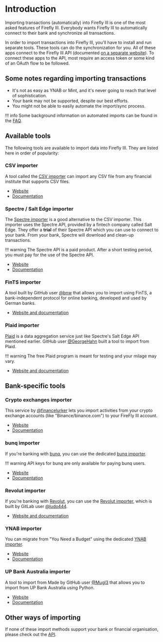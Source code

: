 # Introduction

Importing transactions (automatically) into Firefly III is one of the most asked features of Firefly III. Everybody wants Firefly III to automatically connect to their bank and synchronize all transactions.

In order to import transactions into Firefly III, you'll have to install and run separate tools. These tools can do the synchronization for you. All of these apps connect to the Firefly III API (documented [on a separate website](https://api-docs.firefly-iii.org/)). To connect these apps to the API, most require an access token or some kind of an OAuth flow to be followed.

## Some notes regarding importing transactions

* It's not as easy as YNAB or Mint, and it's never going to reach that level of sophistication.
* Your bank may not be supported, despite our best efforts.
* You might not be able to easily automate the import/sync process.

!!! info
    Some background information on automated imports can be found in the [FAQ](faq.md).


## Available tools

The following tools are available to import data into Firefly III. They are listed here in order of popularity:

### CSV importer

A tool called the [CSV importer](http://github.com/firefly-iii/csv-importer) can import any CSV file from any financial institute that supports CSV files.

- [Website](http://github.com/firefly-iii/csv-importer)
- [Documentation](../../../csv)

### Spectre / Salt Edge importer

The [Spectre importer](http://github.com/firefly-iii/spectre-importer) is a good alternative to the CSV importer. This importer uses the Spectre API, provided by a fintech company called Salt Edge. They offer a **trial** of their Spectre API which you can use to connect to your bank. From your bank, Spectre will download and clean-up transactions.

!!! warning
    The Spectre API is a paid product. After a short testing period, you must pay for the use of the Spectre API.

- [Website](http://github.com/firefly-iii/spectre-importer)
- [Documentation](../../../other-data-importers)

### FinTS importer

A tool built by GitHub user [@bnw](https://github.com/bnw) that allows you to import using FinTS, a bank-independent protocol for online banking, developed and used by German banks. 

- [Website and documentation](https://github.com/bnw/firefly-iii-fints-importer)

### Plaid importer

[Plaid](https://plaid.com/) is a data aggregation service just like Spectre's Salt Edge API mentioned earlier. GitHub user [@GeorgeHahn](https://gitlab.com/GeorgeHahn) built a tool to import from Plaid.

!!! warning
    The free Plaid program is meant for testing and your milage may vary.

- [Website and documentation](https://gitlab.com/GeorgeHahn/firefly-plaid-connector)

## Bank-specific tools

### Crypto exchanges importer

This service by [@financelurker](https://github.com/financelurker) lets you import activities from your crypto exchange accounts (like "Binance/binance.com") to your FireFly III account.

- [Website](https://github.com/financelurker/crypto-trades-firefly-iii)
- [Documentation](https://github.com/financelurker/crypto-trades-firefly-iii)

### bunq importer

If you're banking with [bunq](https://www.bunq.com/), you can use the dedicated [bunq importer](http://github.com/firefly-iii/bunq-importer).

!!! warning
    API keys for bunq are only available for paying bunq users.

- [Website](http://github.com/firefly-iii/bunq-importer)
- [Documentation](../../../other-data-importers)

### Revolut importer

If you're banking with [Revolut](https://www.revolut.com/), you can use the [Revolut importer](https://gitlab.com/ludo444/fireflyrevoluttransactions), which is built by GitLab user [@ludo444](https://gitlab.com/ludo444).

- [Website and documentation](https://gitlab.com/ludo444/fireflyrevoluttransactions)

### YNAB importer

You can migrate from "You Need a Budget" using the dedicated [YNAB importer](http://github.com/firefly-iii/ynab-importer).

- [Website](https://github.com/firefly-iii/ynab-importer)
- [Documentation](../../../other-data-importers)

### UP Bank Australia importer

A tool to import from Made by GitHub user [@Mugl3](https://github.com/Mugl3) that allows you to import from UP Bank Australia using Python.

- [Website](https://github.com/Mugl3/UP_Firefly_API_Connector)
- [Documentation](https://blog.dupreez.id.au/2021/01/automatically-update-firefly-iii-with-up-banking-transactions/)


## Other ways of importing

If none of these import methods support your bank or financial organisation, please check out the [API](../api.md).
